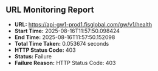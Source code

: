 ## URL Monitoring Report

- **URL:** https://api-gw1-prod1.fisglobal.com/gw/v1/health
- **Start Time:** 2025-08-16T11:57:50.098424
- **End Time:** 2025-08-16T11:57:50.152098
- **Total Time Taken:** 0.053674 seconds
- **HTTP Status Code:** 403
- **Status:** Failure
- **Failure Reason:** HTTP Status Code: 403
